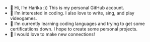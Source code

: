 - 👋 Hi, I’m Harika :)) This is my personal GitHub account. 
- 👀 I’m interested in coding. I also love to write, sing, and play videogames. 
- 🌱 I’m currently learning coding languages and trying to get some certificatiions down. I hope to create some personal projects. 
- 💞 I would love to make new connections!

<!---
Hardfl/Hardfl is a ✨ special ✨ repository because its `README.md` (this file) appears on your GitHub profile.
You can click the Preview link to take a look at your changes.
--->

